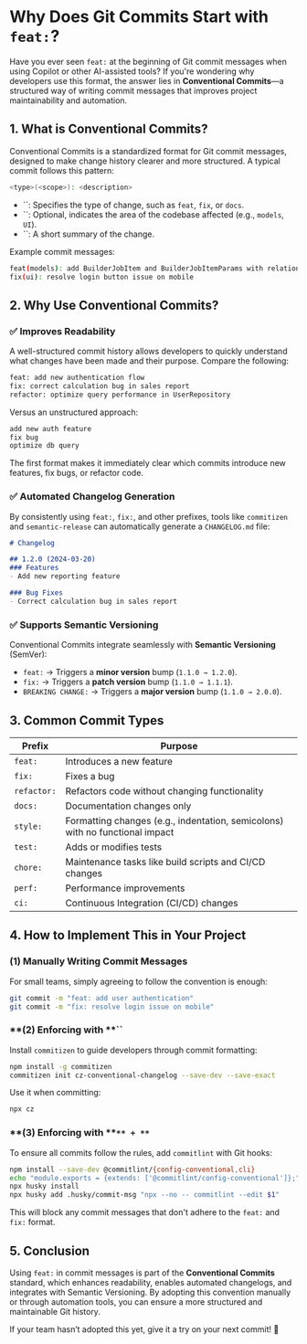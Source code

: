 # Why Does Git Commits Start with `feat:`?

Have you ever seen `feat:` at the beginning of Git commit messages when using Copilot or other AI-assisted tools? If you're wondering why developers use this format, the answer lies in **Conventional Commits**—a structured way of writing commit messages that improves project maintainability and automation.

## 1. What is Conventional Commits?

Conventional Commits is a standardized format for Git commit messages, designed to make change history clearer and more structured. A typical commit follows this pattern:

```bash
<type>(<scope>): <description>
```

- ``: Specifies the type of change, such as `feat`, `fix`, or `docs`.
- ``: Optional, indicates the area of the codebase affected (e.g., `models`, `UI`).
- ``: A short summary of the change.

Example commit messages:

```bash
feat(models): add BuilderJobItem and BuilderJobItemParams with relationships
fix(ui): resolve login button issue on mobile
```

## 2. Why Use Conventional Commits?

### ✅ **Improves Readability**

A well-structured commit history allows developers to quickly understand what changes have been made and their purpose. Compare the following:

```bash
feat: add new authentication flow
fix: correct calculation bug in sales report
refactor: optimize query performance in UserRepository
```

Versus an unstructured approach:

```bash
add new auth feature
fix bug
optimize db query
```

The first format makes it immediately clear which commits introduce new features, fix bugs, or refactor code.

### ✅ **Automated Changelog Generation**

By consistently using `feat:`, `fix:`, and other prefixes, tools like `commitizen` and `semantic-release` can automatically generate a `CHANGELOG.md` file:

```markdown
# Changelog

## 1.2.0 (2024-03-20)
### Features
- Add new reporting feature

### Bug Fixes
- Correct calculation bug in sales report
```

### ✅ **Supports Semantic Versioning**

Conventional Commits integrate seamlessly with **Semantic Versioning** (SemVer):

- `feat:` → Triggers a **minor version** bump (`1.1.0 → 1.2.0`).
- `fix:` → Triggers a **patch version** bump (`1.1.0 → 1.1.1`).
- `BREAKING CHANGE:` → Triggers a **major version** bump (`1.1.0 → 2.0.0`).

## 3. Common Commit Types

| **Prefix**  | **Purpose**                                                                  |
| ----------- | ---------------------------------------------------------------------------- |
| `feat:`     | Introduces a new feature                                                     |
| `fix:`      | Fixes a bug                                                                  |
| `refactor:` | Refactors code without changing functionality                                |
| `docs:`     | Documentation changes only                                                   |
| `style:`    | Formatting changes (e.g., indentation, semicolons) with no functional impact |
| `test:`     | Adds or modifies tests                                                       |
| `chore:`    | Maintenance tasks like build scripts and CI/CD changes                       |
| `perf:`     | Performance improvements                                                     |
| `ci:`       | Continuous Integration (CI/CD) changes                                       |

## 4. How to Implement This in Your Project

### **(1) Manually Writing Commit Messages**

For small teams, simply agreeing to follow the convention is enough:

```bash
git commit -m "feat: add user authentication"
git commit -m "fix: resolve login issue on mobile"
```

### **(2) Enforcing with **``

Install `commitizen` to guide developers through commit formatting:

```bash
npm install -g commitizen
commitizen init cz-conventional-changelog --save-dev --save-exact
```

Use it when committing:

```bash
npx cz
```

### **(3) Enforcing with **``** + **``

To ensure all commits follow the rules, add `commitlint` with Git hooks:

```bash
npm install --save-dev @commitlint/{config-conventional,cli}
echo "module.exports = {extends: ['@commitlint/config-conventional']};" > commitlint.config.js
npx husky install
npx husky add .husky/commit-msg "npx --no -- commitlint --edit $1"
```

This will block any commit messages that don't adhere to the `feat:` and `fix:` format.

## 5. Conclusion

Using `feat:` in commit messages is part of the **Conventional Commits** standard, which enhances readability, enables automated changelogs, and integrates with Semantic Versioning. By adopting this convention manually or through automation tools, you can ensure a more structured and maintainable Git history.

If your team hasn’t adopted this yet, give it a try on your next commit! 🚀

